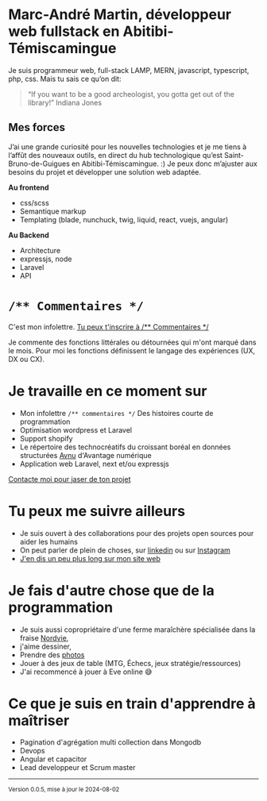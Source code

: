 
# Marc-André Martin, développeur web fullstack en Abitibi-Témiscamingue
Je suis programmeur web, full-stack LAMP, MERN, javascript, typescript, php, css. Mais tu sais ce qu’on dit:
> “If you want to be a good archeologist, you gotta get out of the library!”
    Indiana Jones

## Mes forces
J’ai une grande curiosité pour les nouvelles technologies et je me tiens à l’affût des nouveaux outils, en direct du hub technologique qu’est Saint-Bruno-de-Guigues en Abitibi-Témiscamingue. :) Je peux donc m’ajuster aux besoins du projet et développer une solution web adaptée.

**Au frontend**
- css/scss
- Semantique markup
- Templating (blade, nunchuck, twig, liquid, react, vuejs, angular)

**Au Backend**
- Architecture
- expressjs, node
- Laravel
- API

# `/** Commentaires */`
C'est mon infolettre. [Tu peux t'inscrire à /** Commentaires */](https://dashboard.mailerlite.com/forms/556022/96572073475835035/share)

Je commente des fonctions littérales ou détournées qui m'ont marqué dans le mois. Pour moi les fonctions définissent le langage des expériences (UX, DX ou CX).

# Je travaille en ce moment sur
- Mon infolettre `/** commentaires */` Des histoires courte de programmation
- Optimisation wordpress et Laravel
- Support shopify
- Le répertoire des technocréatifs du croissant boréal en données structurées [Avnu](https://avnu.ca) d'Avantage numérique
- Application web Laravel, next et/ou expressjs

[Contacte moi pour jaser de ton projet](https://dans.mamarmite.com/p/form/JLnopA3XbZukCTvHi)

# Tu peux me suivre ailleurs

- Je suis ouvert à des collaborations pour des projets open sources pour aider les humains
- On peut parler de plein de choses, sur [linkedin](https://www.linkedin.com/in/marcandremartin/) ou sur [Instagram](https://instagram.com/marcandredev)
- [J'en dis un peu plus long sur mon site web](https://mamarmite.com)

# Je fais d'autre chose que de la programmation
- Je suis aussi copropriétaire d'une ferme maraîchère spécialisée dans la fraise [Nordvie](https://nordvie.ca),
- j'aime dessiner,
- Prendre des [photos](https://500px.com/mamarmite)
- Jouer à des jeux de table (MTG, Échecs, jeux stratégie/ressources)
- J'ai recommencé à jouer à Eve online 😅

# Ce que je suis en train d'apprendre à maîtriser
- Pagination d'agrégation multi collection dans Mongodb
- Devops
- Angular et capacitor
- Lead developpeur et Scrum master


----
<small>Version 0.0.5, mise à jour le 2024-08-02</small>
